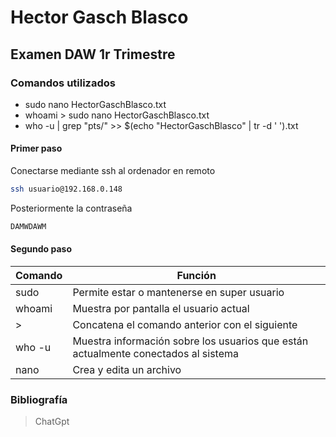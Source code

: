 # Hector Gasch Blasco
## Examen DAW 1r Trimestre

### Comandos utilizados
- sudo nano HectorGaschBlasco.txt 
- whoami > sudo nano HectorGaschBlasco.txt 
- who -u | grep "pts/" >> $(echo "HectorGaschBlasco" | tr -d ' ').txt

#### Primer paso

Conectarse mediante ssh al ordenador en remoto

```sh
ssh usuario@192.168.0.148
```

Posteriormente la contraseña
```sh
DAMWDAWM
```

#### Segundo paso



| Comando | Función |
| ------ | ------ |
| sudo | Permite estar o mantenerse en super usuario |
| whoami | Muestra por pantalla el usuario actual |
| > | Concatena el comando anterior con el siguiente |
| who -u | Muestra información sobre los usuarios que están actualmente conectados al sistema |
| nano | Crea y edita un archivo |

### Bibliografía

> ChatGpt

